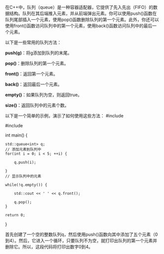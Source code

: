 在C++中，队列（queue）是一种容器适配器，它提供了先入先出（FIFO）的数据结构。队列在其后端推入元素，并从前端弹出元素。你可以使用push()函数在队列尾部插入一个元素，使用pop()函数删除队列的第一个元素。此外，你还可以使用front()函数访问队列中的第一个元素，使用back()函数访问队列中的最后一个元素。

以下是一些常用的队列方法：

**push(g)**：将g添加到队列的末尾。

**pop()**：删除队列的第一个元素。

**front()**：返回第一个元素。

**back()**：返回最后一个元素。

**empty()**：如果队列为空，则返回true。

**size()**：返回队列中的元素个数。

以下是一个简单的示例，演示了如何使用这些方法：
#include <iostream>

#include <queue>

int main() {

    std::queue<int> q;
    // 添加元素到队列中
    for(int i = 0; i < 5; ++i) {
    
        q.push(i);
        
    }
    // 显示队列中的元素
    
    while(!q.empty()) {
        
        std::cout << ' ' << q.front();
        
        q.pop();
    }
    
    return 0;
}

首先创建了一个空的整数队列q，然后使用push()函数向其中添加了五个元素（0到4）。然后，它进入一个循环，只要队列不为空，就打印出队列的第一个元素并删除它。所以，这段代码将打印出数字0到4。
